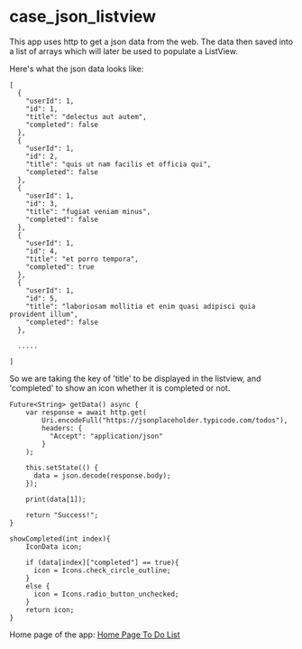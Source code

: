 # case_json_listview

This app uses http to get a json data from the web. The data then saved into a list of arrays which will later be used to populate a ListView.

Here's what the json data looks like:

```
[
  {
    "userId": 1,
    "id": 1,
    "title": "delectus aut autem",
    "completed": false
  },
  {
    "userId": 1,
    "id": 2,
    "title": "quis ut nam facilis et officia qui",
    "completed": false
  },
  {
    "userId": 1,
    "id": 3,
    "title": "fugiat veniam minus",
    "completed": false
  },
  {
    "userId": 1,
    "id": 4,
    "title": "et porro tempora",
    "completed": true
  },
  {
    "userId": 1,
    "id": 5,
    "title": "laboriosam mollitia et enim quasi adipisci quia provident illum",
    "completed": false
  },

  .....

]
```

So we are taking the key of 'title' to be displayed in the listview, and 'completed' to show an icon whether it is completed or not.

```
Future<String> getData() async {
    var response = await http.get(
        Uri.encodeFull("https://jsonplaceholder.typicode.com/todos"),
        headers: {
          "Accept": "application/json"
        }
    );

    this.setState(() {
      data = json.decode(response.body);
    });

    print(data[1]);

    return "Success!";
}
```

```
showCompleted(int index){
    IconData icon;

    if (data[index]["completed"] == true){
      icon = Icons.check_circle_outline;
    }
    else {
      icon = Icons.radio_button_unchecked;
    }
    return icon;
}
```

Home page of the app:
[Home Page To Do List](ScreenShot.png)
